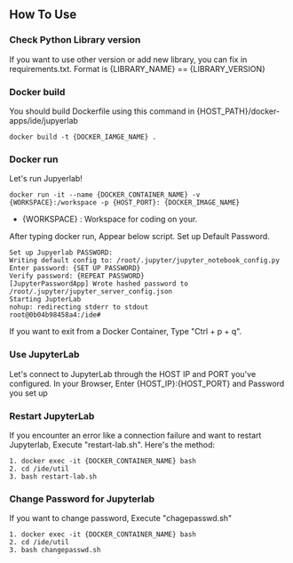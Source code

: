 ## How To Use

### Check Python Library version

If you want to use other version or add new library, you can fix in requirements.txt.
Format is {LIBRARY_NAME} == {LIBRARY_VERSION}

### Docker build

You should build Dockerfile using this command in {HOST_PATH}/docker-apps/ide/jupyerlab

```
docker build -t {DOCKER_IAMGE_NAME} .
```

### Docker run

Let's run Jupyerlab!

```
docker run -it --name {DOCKER_CONTAINER_NAME} -v {WORKSPACE}:/workspace -p {HOST_PORT}: {DOCKER_IMAGE_NAME}
```

* {WORKSPACE} : Workspace for coding on your.

After typing docker run, Appear below script. Set up Default Password.

```
Set up Jupyerlab PASSWORD:
Writing default config to: /root/.jupyter/jupyter_notebook_config.py
Enter password: {SET UP PASSWORD}
Verify password: {REPEAT PASSWORD}
[JupyterPasswordApp] Wrote hashed password to /root/.jupyter/jupyter_server_config.json
Starting JupterLab
nohup: redirecting stderr to stdout
root@0b04b98458a4:/ide#
```


If you want to exit from a Docker Container, Type "Ctrl + p + q".


### Use JupyterLab

Let's connect to JupyterLab through the HOST IP and PORT you've configured.
In your Browser, Enter {HOST_IP}:{HOST_PORT} and Password you set up

### Restart JupyterLab

If you encounter an error like a connection failure and want to restart Jupyterlab, Execute "restart-lab.sh". 
Here's the method:

```
1. docker exec -it {DOCKER_CONTAINER_NAME} bash
2. cd /ide/util
3. bash restart-lab.sh
```

### Change Password for Jupyterlab

If you want to change password, Execute "chagepasswd.sh"

```
1. docker exec -it {DOCKER_CONTAINER_NAME} bash
2. cd /ide/util
3. bash changepasswd.sh
```
